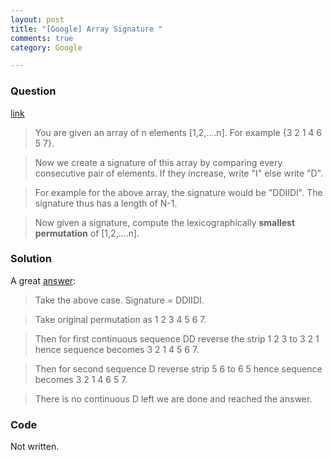 ```yaml
---
layout: post
title: "[Google] Array Signature "
comments: true
category: Google

---
```


### Question 

[link](http://www.careercup.com/question?id=14912744)

> You are given an array of n elements [1,2,....n]. For example {3 2 1 4 6 5 7}. 

> Now we create a signature of this array by comparing every consecutive pair of elements. If they increase, write "I" else write "D". 

> For example for the above array, the signature would be "DDIIDI". The signature thus has a length of N-1. 

> Now given a signature, compute the lexicographically __smallest permutation__ of [1,2,....n]. 

### Solution 

A great [answer](http://qr.ae/BPfNw): 

> Take the above case. Signature = DDIIDI.

> Take original permutation as 1 2 3 4 5 6 7.

> Then for first continuous sequence DD reverse the strip 1 2 3 to 3 2 1 hence sequence becomes 3 2 1 4 5 6 7.

> Then for second sequence D reverse strip 5 6 to 6 5 hence sequence becomes 3 2 1 4 6 5 7.

> There is no continuous D left we are done and reached the answer.

### Code

Not written.
